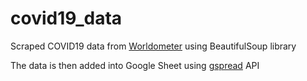 # covid19_data
Scraped COVID19 data from [Worldometer](Worldometers.com) using BeautifulSoup library <br>

The data is then added into Google Sheet using [gspread](https://gspread.readthedocs.io/en/latest/) API
